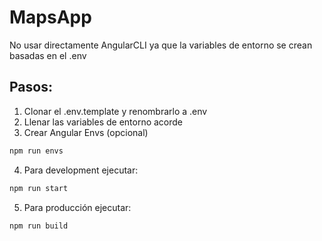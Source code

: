 # MapsApp
No usar directamente AngularCLI ya que la variables de entorno se crean basadas en el .env

## Pasos:
1. Clonar el .env.template y renombrarlo a .env
2. Llenar las variables de entorno acorde
3. Crear Angular Envs (opcional)

``` bash
npm run envs
```

4. Para development ejecutar:
``` bash
npm run start
```
5. Para producción ejecutar:
``` bash
npm run build
```